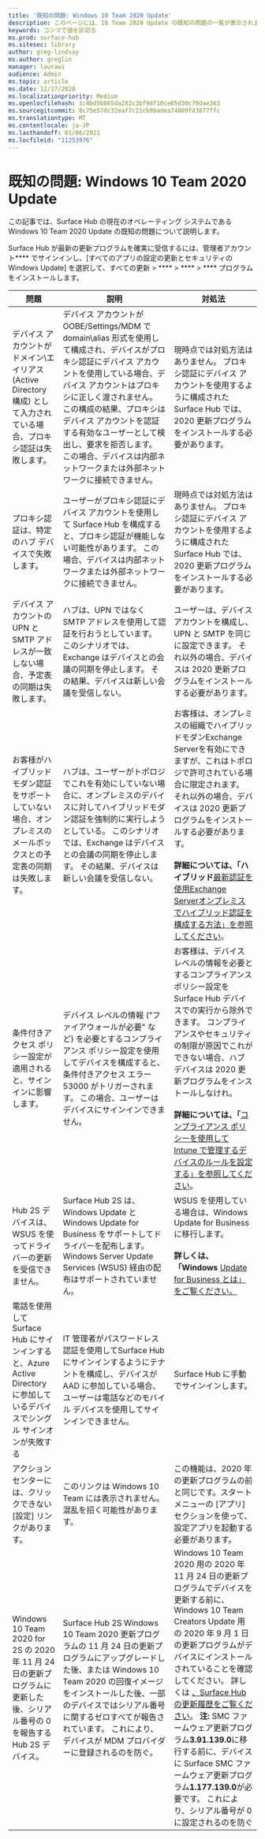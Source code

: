 ```yaml
---
title: '既知の問題: Windows 10 Team 2020 Update'
description: このページには、10 Team 2020 Update の既知の問題の一覧が表示されます。
keywords: コンマで値を区切る
ms.prod: surface-hub
ms.sitesec: library
author: greg-lindsay
ms.author: greglin
manager: laurawi
audience: Admin
ms.topic: article
ms.date: 12/17/2020
ms.localizationpriority: Medium
ms.openlocfilehash: 1c4bd5b065da282c3bf9df10ce65d30c70dae363
ms.sourcegitcommit: 8c75e57dc32eaf7c11cb9badea74809fd3877ffc
ms.translationtype: MT
ms.contentlocale: ja-JP
ms.lasthandoff: 01/06/2021
ms.locfileid: "11253976"
---
```

# 既知の問題: Windows 10 Team 2020 Update 

この記事では、Surface Hub の現在のオペレーティング システムである Windows 10 Team 2020 Update の既知の問題について説明します。

Surface Hub が最新の更新プログラムを確実に受信するには、管理者アカウント**** でサインインし、[すべてのアプリの設定の更新とセキュリティの Windows Update] を選択して、すべての更新  >  ****  >  ****  >  **** プログラムをインストールします。




| 問題                                                                                                   | 説明                                                                                                                                                                                                                                                                                                                                                                                                                             | 対処法                                                                                                                                                                                                                                                                                                                                                                                                                                                                                                                            |
| ----------------------------------------------------------------------------------------------------------- | ------------------------------------------------------------------------------------------------------------------------------------------------------------------------------------------------------------------------------------------------------------------------------------------------------------------------------------------------------------------------------------------------------------------------------------------- | ------------------------------------------------------------------------------------------------------------------------------------------------------------------------------------------------------------------------------------------------------------------------------------------------------------------------------------------------------------------------------------------------------------------------------------------------------------------------------------------------------------------------------------- |
| デバイス アカウントがドメイン\エイリアス (Active Directory 構成) として入力されている場合、プロキシ認証は失敗します。            | デバイス アカウントが OOBE/Settings/MDM で domain\alias 形式を使用して構成され、デバイスがプロキシ認証にデバイス アカウントを使用している場合、デバイス アカウントはプロキシに正しく渡されません。 この構成の結果、プロキシはデバイス アカウントを認証する有効なユーザーとして検出し、要求を拒否します。 この場合、デバイスは内部ネットワークまたは外部ネットワークに接続できません。 | 現時点では対処方法はありません。 プロキシ認証にデバイス アカウントを使用するように構成された Surface Hub では、2020 更新プログラムをインストールする必要があります。                                                                                                                                                                                                                                                                                                                                                                                                |
| プロキシ認証は、特定のハブ デバイスで失敗します。                                                                        | ユーザーがプロキシ認証にデバイス アカウントを使用して Surface Hub を構成すると、プロキシ認証が機能しない可能性があります。 この場合、デバイスは内部ネットワークまたは外部ネットワークに接続できません。                                                                                                                                                                                                                                       | 現時点では対処方法はありません。 プロキシ認証にデバイス アカウントを使用するように構成された Surface Hub では、2020 更新プログラムをインストールする必要があります。                                                                                                                                                                                                                                                                                                                                                                                                |
| デバイス アカウントの UPN と SMTP アドレスが一致しない場合、予定表の同期は失敗します。                                                                        | ハブは、UPN ではなく SMTP アドレスを使用して認証を行おうとしています。 このシナリオでは、Exchange はデバイスとの会議の同期を停止します。 その結果、デバイスは新しい会議を受信しない。                                                                                                                                                                                                                                       | ユーザーは、デバイス アカウントを構成し、UPN と SMTP を同じに設定できます。 それ以外の場合、デバイスは 2020 更新プログラムをインストールする必要があります。                                                                                                                                                                                                                                                                                                                                                                                                 |
| お客様がハイブリッドモダン認証をサポートしていない場合、オンプレミスのメールボックスとの予定表の同期は失敗します。   | ハブは、ユーザーがトポロジでこれを有効にしていない場合に、オンプレミスのデバイスに対してハイブリッドモダン認証を強制的に実行しようとしている。 このシナリオでは、Exchange はデバイスとの会議の同期を停止します。 その結果、デバイスは新しい会議を受信しない。                                                                                                                                        | お客様は、オンプレミスの組織でハイブリッドモダンExchange Serverを有効にできますが、これはトポロジで許可されている場合に限定されます。 それ以外の場合、デバイスは 2020 更新プログラムをインストールする必要があります。<br> <br>**詳細については、「ハイブリッド**[最新認証を使用Exchange Serverオンプレミスでハイブリッド認証を構成する方法」を参照してください](https://docs.microsoft.com/microsoft-365/enterprise/configure-exchange-server-for-hybrid-modern-authentication)。                                                                                                |
| 条件付きアクセス ポリシー設定が適用されると、サインインに影響します。                                    | デバイス レベルの情報 ("ファイアウォールが必要" など) を必要とするコンプライアンス ポリシー設定を使用してデバイスを構成すると、条件付きアクセス エラー 53000 がトリガーされます。 この場合、ユーザーはデバイスにサインインできません。                                                                                                                                                                                                 | お客様は、デバイス レベルの情報を必要とするコンプライアンス ポリシー設定を Surface Hub デバイスでの実行から除外できます。 コンプライアンスやセキュリティの制限が原因でこれができない場合、ハブ デバイスは 2020 更新プログラムをインストールしなけれ。<br> <br>**詳細については、「**[コンプライアンス ポリシーを使用して Intune で管理するデバイスのルールを設定する」を参照してください](https:/docs.microsoft.com/mem/intune/protect/device-compliance-get-started)。 |
| Hub 2S デバイスは、WSUS を使ってドライバーの更新を受信できません。                                             | Surface Hub 2S は、Windows Update と Windows Update for Business をサポートしてドライバーを配布します。Windows Server Update Services (WSUS) 経由の配布はサポートされていません。                                                                                                                                                                                                                                                                      | WSUS を使用している場合は、Windows Update for Business に移行します。<br> <br>**詳しくは、「Windows** [Update for Business とは」をご覧ください。](https://docs.microsoft.com/windows/deployment/update/waas-manage-updates-wufb)                                                                                                                                                                                                                                                                                                                            |
| 電話を使用して Surface Hub にサインインすると、Azure Active Directory に参加しているデバイスでシングル サインオンが失敗する | IT 管理者がパスワードレス認証を使用して[](surface-hub-2s-phone-authenticate.md)Surface Hub にサインインするようにテナントを構成し、デバイスが AAD に参加している場合、ユーザーは電話などのモバイル デバイスを使用してサインインできません。                                                                                                       | Surface Hub に手動でサインインします。                                                                                                                                                                                                                                                                                                                                                                                                                                                                                                      |
| アクション センターには、クリックできない [設定] リンクがあります。 | このリンクは Windows 10 Team には表示されません。混乱を招く可能性があります。   | この機能は、2020 年の更新プログラムの前と同じです。スタート メニューの [アプリ] セクションを使って、設定アプリを起動する必要があります。    |
| Windows 10 Team 2020 for 2S の 2020 年 11 月 24 日の更新プログラムに更新した後、シリアル番号の 0 を報告する Hub 2S デバイス。 | Surface Hub 2S Windows 10 Team 2020 更新プログラムの 11 月 24 日の更新プログラムにアップグレードした後、または Windows 10 Team 2020 の回復イメージをインストールした後、一部のデバイスではシリアル番号に関するゼロすべてが報告されています。 これにより、デバイスが MDM プロバイダーに登録されるのを防ぐ。  | Windows 10 Team 2020 用の 2020 年 11 月 24 日の更新プログラムでデバイスを更新する前に、Windows 10 Team Creators Update 用の 2020 年 9 月 1 日の更新プログラムがデバイスにインストールされていることを確認してください。 詳しくは [、Surface Hub の更新履歴をご覧ください](surface-hub-update-history.md)。 **注:** SMC ファームウェア更新プログラム**3.91.139.0**に移行する前に、デバイスに Surface SMC ファームウェア更新プログラム**1.177.139.0**が必要です。 これにより、シリアル番号が 0 に設定されるのを防ぐ |

